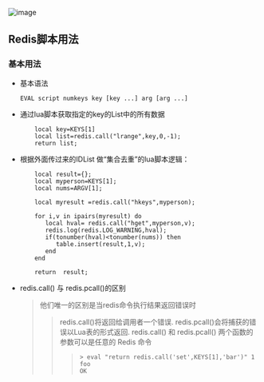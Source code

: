 ![image](https://github.com/Tinywan/Lua/blob/master/Images/lua.jpg)
## Redis脚本用法
### 基本用法
*  基本语法   
    ```
    EVAL script numkeys key [key ...] arg [arg ...]
    ```
*  通过lua脚本获取指定的key的List中的所有数据 
    
    ```
        local key=KEYS[1]
        local list=redis.call("lrange",key,0,-1);
        return list;
    ```
*  根据外面传过来的IDList 做“集合去重”的lua脚本逻辑：     
     ```
         local result={};
         local myperson=KEYS[1];
         local nums=ARGV[1];
         
         local myresult =redis.call("hkeys",myperson);
         
         for i,v in ipairs(myresult) do
            local hval= redis.call("hget",myperson,v);
            redis.log(redis.LOG_WARNING,hval);
            if(tonumber(hval)<tonumber(nums)) then
               table.insert(result,1,v);
            end
         end
         
         return  result;
     ```
*  redis.call() 与 redis.pcall()的区别  
   >他们唯一的区别是当redis命令执行结果返回错误时
   >>redis.call()将返回给调用者一个错误.
   >>redis.pcall()会将捕获的错误以Lua表的形式返回.
   >>redis.call() 和 redis.pcall() 两个函数的参数可以是任意的 Redis 命令
   >>>
   >>>   ```
   >>>   > eval "return redis.call('set',KEYS[1],'bar')" 1 foo
   >>>  OK
   >>>  ```   

    
